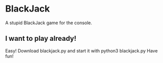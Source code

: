 # BlackJack
A stupid BlackJack game for the console.

## I want to play already!
Easy! Download blackjack.py and start it with 
  python3 blackjack.py
Have fun!
